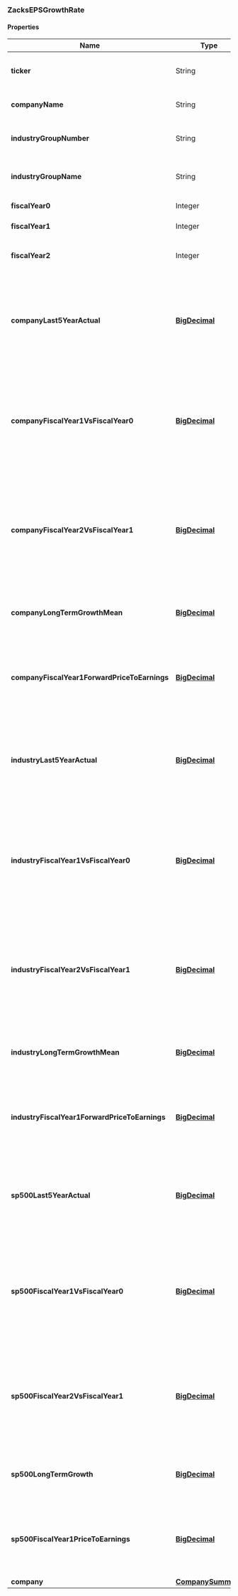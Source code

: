 
[//]: # (CLASS:ZacksEPSGrowthRate)

[//]: # (KIND:object)

### ZacksEPSGrowthRate

#### Properties

[//]: # (START_DEFINITION)

Name | Type | Description
------------ | ------------- | -------------
**ticker** | String | The Zacks common exchange ticker &nbsp;
**companyName** | String | The company name &nbsp;
**industryGroupNumber** | String | The Zacks industry group number &nbsp;
**industryGroupName** | String | The Zacks industry group name &nbsp;
**fiscalYear0** | Integer | The current fiscal year &nbsp;
**fiscalYear1** | Integer | The next fiscal year &nbsp;
**fiscalYear2** | Integer | The fiscal year after the next fiscal year &nbsp;
**companyLast5YearActual** | [**BigDecimal**](BigDecimal.md) | The company&#39;s last 5 year actual percentage earnings-per-share (EPS) growth rate &nbsp;
**companyFiscalYear1VsFiscalYear0** | [**BigDecimal**](BigDecimal.md) | The company&#39;s current fiscal year / last fiscal year percentage earnings-per-share (EPS) growth rate &nbsp;
**companyFiscalYear2VsFiscalYear1** | [**BigDecimal**](BigDecimal.md) | The company&#39;s next fiscal year / current fiscal year percentage earnings-per-share (EPS) growth rate &nbsp;
**companyLongTermGrowthMean** | [**BigDecimal**](BigDecimal.md) | The company&#39;s long term growth rate mean estimate &nbsp;
**companyFiscalYear1ForwardPriceToEarnings** | [**BigDecimal**](BigDecimal.md) | The company&#39;s forward (current fiscal year) price-to-earnings (P/E) ratio &nbsp;
**industryLast5YearActual** | [**BigDecimal**](BigDecimal.md) | The industry&#39;s last 5 year actual percentage earnings-per-share (EPS) growth rate &nbsp;
**industryFiscalYear1VsFiscalYear0** | [**BigDecimal**](BigDecimal.md) | The industry&#39;s current fiscal year / last fiscal year percentage earnings-per-share (EPS) growth rate &nbsp;
**industryFiscalYear2VsFiscalYear1** | [**BigDecimal**](BigDecimal.md) | The industry&#39;s next fiscal year / current fiscal year percentage earnings-per-share (EPS) growth rate &nbsp;
**industryLongTermGrowthMean** | [**BigDecimal**](BigDecimal.md) | The industry&#39;s long term growth rate mean estimate &nbsp;
**industryFiscalYear1ForwardPriceToEarnings** | [**BigDecimal**](BigDecimal.md) | The industry&#39;s forward (current fiscal year) price-to-earnings (P/E) ratio &nbsp;
**sp500Last5YearActual** | [**BigDecimal**](BigDecimal.md) | The S&amp;P 500&#39;s last 5 year actual percentage earnings-per-share (EPS) growth rate &nbsp;
**sp500FiscalYear1VsFiscalYear0** | [**BigDecimal**](BigDecimal.md) | The S&amp;P 500&#39;s current fiscal year / last fiscal year percentage earnings-per-share (EPS) growth rate &nbsp;
**sp500FiscalYear2VsFiscalYear1** | [**BigDecimal**](BigDecimal.md) | The S&amp;P 500&#39;s next fiscal year / current fiscal year percentage earnings-per-share (EPS) growth rate &nbsp;
**sp500LongTermGrowth** | [**BigDecimal**](BigDecimal.md) | The S&amp;P 500&#39;s long term growth rate mean estimate &nbsp;
**sp500FiscalYear1PriceToEarnings** | [**BigDecimal**](BigDecimal.md) | The S&amp;P 500&#39;s forward (current fiscal year) price-to-earnings (P/E) ratio &nbsp;
**company** | [**CompanySummary**](CompanySummary.md) |  &nbsp;

[//]: # (END_DEFINITION)


[//]: # (CONTAINED_CLASS:BigDecimal)


[//]: # (CONTAINED_CLASS:BigDecimal)


[//]: # (CONTAINED_CLASS:BigDecimal)


[//]: # (CONTAINED_CLASS:BigDecimal)


[//]: # (CONTAINED_CLASS:BigDecimal)


[//]: # (CONTAINED_CLASS:BigDecimal)


[//]: # (CONTAINED_CLASS:BigDecimal)


[//]: # (CONTAINED_CLASS:BigDecimal)


[//]: # (CONTAINED_CLASS:BigDecimal)


[//]: # (CONTAINED_CLASS:BigDecimal)


[//]: # (CONTAINED_CLASS:BigDecimal)


[//]: # (CONTAINED_CLASS:BigDecimal)


[//]: # (CONTAINED_CLASS:BigDecimal)


[//]: # (CONTAINED_CLASS:BigDecimal)


[//]: # (CONTAINED_CLASS:BigDecimal)


[//]: # (CONTAINED_CLASS:CompanySummary)





